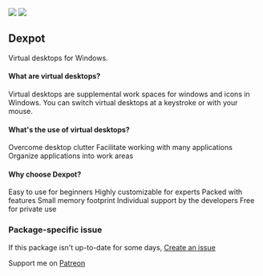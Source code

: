 [![](https://img.shields.io/chocolatey/v/dexpot?color=green&label=dexpot)](https://chocolatey.org/packages/dexpot) [![](https://img.shields.io/chocolatey/dt/dexpot)](https://chocolatey.org/packages/dexpot)

## Dexpot
Virtual desktops for Windows.

#### What are virtual desktops?
Virtual desktops are supplemental work spaces for windows and icons in Windows.
You can switch virtual desktops at a keystroke or with your mouse.

#### What's the use of virtual desktops?
Overcome desktop clutter
Facilitate working with many applications
Organize applications into work areas

#### Why choose Dexpot?
Easy to use for beginners
Highly customizable for experts
Packed with features
Small memory footprint
Individual support by the developers
Free for private use

### Package-specific issue
If this package isn't up-to-date for some days, [Create an issue](https://github.com/tunisiano187/chocolatey-packages/issues/new)

Support me on [Patreon](https://www.patreon.com/bePatron?u=39585820)